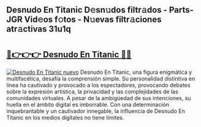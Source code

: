## Desnudo En Titanic D𝚎sn𝚞dos filtr𝚊dos - Parts-JGR Vid𝚎os f𝚘tos - N𝚞evas filtr𝚊ciones atr𝚊ctivas 31u1q

# <h2><a href="http://mb3qk3.tromn.icu/?c=Desnudo+En+Titanic">🔗👉👉👉 Desnudo En Titanic 🔗🔗</a></h2>

[![Desnudo En Titanic nuevo](https://i.imgur.com/pEAQMta.gif)](http://mb3qk3.tromn.icu/?c=Desnudo+En+Titanic)
Desnudo En Titanic, una figura enigmática y multifacética, desafía la comprensión simple. Su personalidad distintiva en línea ha cautivado y provocado a los espectadores, provocando debates sobre la expresión artística, la privacidad y las complejidades de las comunidades virtuales. A pesar de la ambigüedad de sus intenciones, su huella en el ámbito digital es imborrable. Con una determinación inquebrantable y un cautivador innegable, la influencia de Desnudo En Titanic en los medios digitales no tiene límites.
